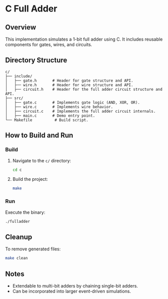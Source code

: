 # C Full Adder

## Overview
This implementation simulates a 1-bit full adder using C. It includes reusable components for gates, wires, and circuits.

## Directory Structure
```
c/
├── include/
│   ├── gate.h       # Header for gate structure and API.
│   ├── wire.h       # Header for wire structure and API.
│   ├── circuit.h    # Header for the full adder circuit structure and API.
├── src/
│   ├── gate.c       # Implements gate logic (AND, XOR, OR).
│   ├── wire.c       # Implements wire behavior.
│   ├── circuit.c    # Implements the full adder circuit internals.
│   ├── main.c       # Demo entry point.
└── Makefile          # Build script.
```

## How to Build and Run

### Build
1. Navigate to the `c/` directory:
   ```bash
   cd c
   ```
2. Build the project:
   ```bash
   make
   ```

### Run
Execute the binary:
```bash
./fulladder
```

## Cleanup
To remove generated files:
```bash
make clean
```

## Notes
- Extendable to multi-bit adders by chaining single-bit adders.
- Can be incorporated into larger event-driven simulations.